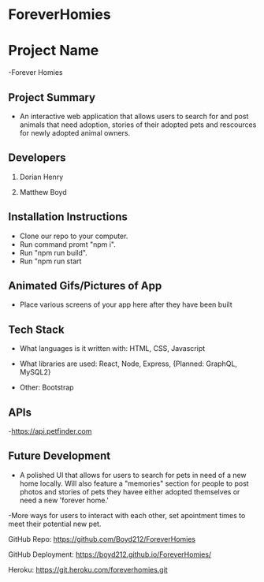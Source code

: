 # ForeverHomies

# Project Name

-Forever Homies

## Project Summary

- An interactive web application that allows users to search for and post animals that need adoption, stories of their adopted pets and rescources for newly adopted animal owners.

## Developers

1. Dorian Henry

2. Matthew Boyd

## Installation Instructions

- Clone our repo to your computer.
- Run command promt "npm i".
- Run "npm run build".
- Run "npm run start

## Animated Gifs/Pictures of App

- Place various screens of your app here after they have been built

## Tech Stack

- What languages is it written with: 
    HTML, CSS, Javascript

- What libraries are used:
    React, Node, Express, {Planned:  GraphQL, MySQL2}

- Other: Bootstrap


## APIs

-https://api.petfinder.com

## Future Development

- A polished UI that allows for users to search for pets in need of a new home locally.  Will also feature a "memories" section for people to post photos and stories of pets they havee either adopted themselves or need a new 'forever home.'  

-More ways for users to interact with each other, set apointment times to meet their potential new pet.  

GitHub Repo: https://github.com/Boyd212/ForeverHomies

GitHub Deployment: https://boyd212.github.io/ForeverHomies/

Heroku: https://git.heroku.com/foreverhomies.git